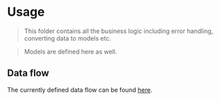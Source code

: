 # Usage

> This folder contains all the business logic including error handling, converting data to models etc.

> Models are defined here as well.
## Data flow
The currently defined data flow can be found [here](./../domain/domain.md).